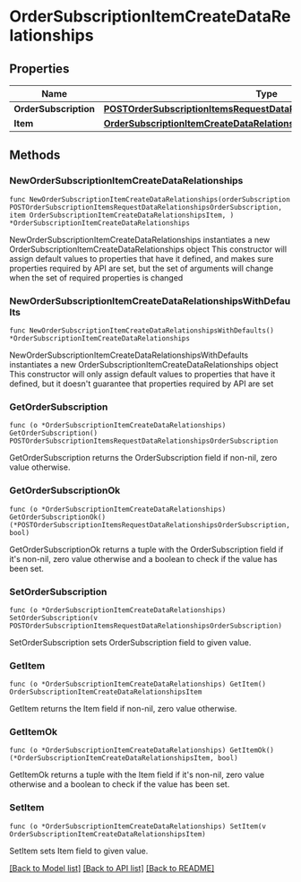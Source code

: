 # OrderSubscriptionItemCreateDataRelationships

## Properties

Name | Type | Description | Notes
------------ | ------------- | ------------- | -------------
**OrderSubscription** | [**POSTOrderSubscriptionItemsRequestDataRelationshipsOrderSubscription**](POSTOrderSubscriptionItemsRequestDataRelationshipsOrderSubscription.md) |  | 
**Item** | [**OrderSubscriptionItemCreateDataRelationshipsItem**](OrderSubscriptionItemCreateDataRelationshipsItem.md) |  | 

## Methods

### NewOrderSubscriptionItemCreateDataRelationships

`func NewOrderSubscriptionItemCreateDataRelationships(orderSubscription POSTOrderSubscriptionItemsRequestDataRelationshipsOrderSubscription, item OrderSubscriptionItemCreateDataRelationshipsItem, ) *OrderSubscriptionItemCreateDataRelationships`

NewOrderSubscriptionItemCreateDataRelationships instantiates a new OrderSubscriptionItemCreateDataRelationships object
This constructor will assign default values to properties that have it defined,
and makes sure properties required by API are set, but the set of arguments
will change when the set of required properties is changed

### NewOrderSubscriptionItemCreateDataRelationshipsWithDefaults

`func NewOrderSubscriptionItemCreateDataRelationshipsWithDefaults() *OrderSubscriptionItemCreateDataRelationships`

NewOrderSubscriptionItemCreateDataRelationshipsWithDefaults instantiates a new OrderSubscriptionItemCreateDataRelationships object
This constructor will only assign default values to properties that have it defined,
but it doesn't guarantee that properties required by API are set

### GetOrderSubscription

`func (o *OrderSubscriptionItemCreateDataRelationships) GetOrderSubscription() POSTOrderSubscriptionItemsRequestDataRelationshipsOrderSubscription`

GetOrderSubscription returns the OrderSubscription field if non-nil, zero value otherwise.

### GetOrderSubscriptionOk

`func (o *OrderSubscriptionItemCreateDataRelationships) GetOrderSubscriptionOk() (*POSTOrderSubscriptionItemsRequestDataRelationshipsOrderSubscription, bool)`

GetOrderSubscriptionOk returns a tuple with the OrderSubscription field if it's non-nil, zero value otherwise
and a boolean to check if the value has been set.

### SetOrderSubscription

`func (o *OrderSubscriptionItemCreateDataRelationships) SetOrderSubscription(v POSTOrderSubscriptionItemsRequestDataRelationshipsOrderSubscription)`

SetOrderSubscription sets OrderSubscription field to given value.


### GetItem

`func (o *OrderSubscriptionItemCreateDataRelationships) GetItem() OrderSubscriptionItemCreateDataRelationshipsItem`

GetItem returns the Item field if non-nil, zero value otherwise.

### GetItemOk

`func (o *OrderSubscriptionItemCreateDataRelationships) GetItemOk() (*OrderSubscriptionItemCreateDataRelationshipsItem, bool)`

GetItemOk returns a tuple with the Item field if it's non-nil, zero value otherwise
and a boolean to check if the value has been set.

### SetItem

`func (o *OrderSubscriptionItemCreateDataRelationships) SetItem(v OrderSubscriptionItemCreateDataRelationshipsItem)`

SetItem sets Item field to given value.



[[Back to Model list]](../README.md#documentation-for-models) [[Back to API list]](../README.md#documentation-for-api-endpoints) [[Back to README]](../README.md)


